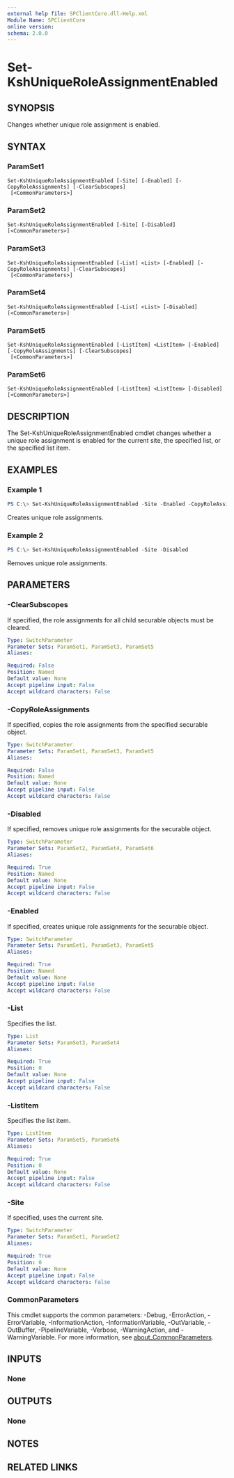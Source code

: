 ```yaml
---
external help file: SPClientCore.dll-Help.xml
Module Name: SPClientCore
online version:
schema: 2.0.0
---
```


# Set-KshUniqueRoleAssignmentEnabled

## SYNOPSIS
Changes whether unique role assignment is enabled.

## SYNTAX

### ParamSet1
```
Set-KshUniqueRoleAssignmentEnabled [-Site] [-Enabled] [-CopyRoleAssignments] [-ClearSubscopes]
 [<CommonParameters>]
```

### ParamSet2
```
Set-KshUniqueRoleAssignmentEnabled [-Site] [-Disabled] [<CommonParameters>]
```

### ParamSet3
```
Set-KshUniqueRoleAssignmentEnabled [-List] <List> [-Enabled] [-CopyRoleAssignments] [-ClearSubscopes]
 [<CommonParameters>]
```

### ParamSet4
```
Set-KshUniqueRoleAssignmentEnabled [-List] <List> [-Disabled] [<CommonParameters>]
```

### ParamSet5
```
Set-KshUniqueRoleAssignmentEnabled [-ListItem] <ListItem> [-Enabled] [-CopyRoleAssignments] [-ClearSubscopes]
 [<CommonParameters>]
```

### ParamSet6
```
Set-KshUniqueRoleAssignmentEnabled [-ListItem] <ListItem> [-Disabled] [<CommonParameters>]
```

## DESCRIPTION
The Set-KshUniqueRoleAssignmentEnabled cmdlet changes whether a unique role assignment is enabled for the current site, the specified list, or the specified list item.

## EXAMPLES

### Example 1
```powershell
PS C:\> Set-KshUniqueRoleAssignmentEnabled -Site -Enabled -CopyRoleAssignments -ClearSubscopes
```

Creates unique role assignments.

### Example 2
```powershell
PS C:\> Set-KshUniqueRoleAssignmentEnabled -Site -Disabled
```

Removes unique role assignments.

## PARAMETERS

### -ClearSubscopes
If specified, the role assignments for all child securable objects must be cleared.

```yaml
Type: SwitchParameter
Parameter Sets: ParamSet1, ParamSet3, ParamSet5
Aliases:

Required: False
Position: Named
Default value: None
Accept pipeline input: False
Accept wildcard characters: False
```

### -CopyRoleAssignments
If specified, copies the role assignments from the specified securable object.

```yaml
Type: SwitchParameter
Parameter Sets: ParamSet1, ParamSet3, ParamSet5
Aliases:

Required: False
Position: Named
Default value: None
Accept pipeline input: False
Accept wildcard characters: False
```

### -Disabled
If specified, removes unique role assignments for the securable object.

```yaml
Type: SwitchParameter
Parameter Sets: ParamSet2, ParamSet4, ParamSet6
Aliases:

Required: True
Position: Named
Default value: None
Accept pipeline input: False
Accept wildcard characters: False
```

### -Enabled
If specified, creates unique role assignments for the securable object.

```yaml
Type: SwitchParameter
Parameter Sets: ParamSet1, ParamSet3, ParamSet5
Aliases:

Required: True
Position: Named
Default value: None
Accept pipeline input: False
Accept wildcard characters: False
```

### -List
Specifies the list.

```yaml
Type: List
Parameter Sets: ParamSet3, ParamSet4
Aliases:

Required: True
Position: 0
Default value: None
Accept pipeline input: False
Accept wildcard characters: False
```

### -ListItem
Specifies the list item.

```yaml
Type: ListItem
Parameter Sets: ParamSet5, ParamSet6
Aliases:

Required: True
Position: 0
Default value: None
Accept pipeline input: False
Accept wildcard characters: False
```

### -Site
If specified, uses the current site.

```yaml
Type: SwitchParameter
Parameter Sets: ParamSet1, ParamSet2
Aliases:

Required: True
Position: 0
Default value: None
Accept pipeline input: False
Accept wildcard characters: False
```

### CommonParameters
This cmdlet supports the common parameters: -Debug, -ErrorAction, -ErrorVariable, -InformationAction, -InformationVariable, -OutVariable, -OutBuffer, -PipelineVariable, -Verbose, -WarningAction, and -WarningVariable. For more information, see [about_CommonParameters](http://go.microsoft.com/fwlink/?LinkID=113216).

## INPUTS

### None

## OUTPUTS

### None

## NOTES

## RELATED LINKS
